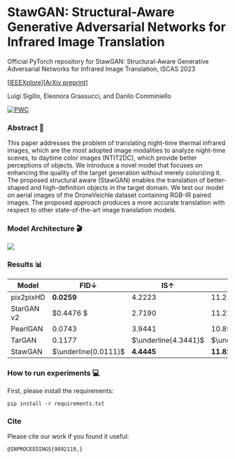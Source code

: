 # StawGAN: Structural-Aware Generative Adversarial Networks for Infrared Image Translation
Official PyTorch repository for StawGAN: Structural-Aware Generative Adversarial Networks for Infrared Image Translation, ISCAS 2023

[[IEEEXplore]()][[ArXiv preprint]()]

Luigi Sigillo, Eleonora Grassucci, and Danilo Comminiello

[![PWC]()]()

### Abstract :bookmark_tabs:

This paper addresses the problem of translating night-time thermal infrared images, which are the most adopted image modalities to analyze night-time scenes, to daytime color images (NTIT2DC), which provide better perceptions of objects.
We introduce a novel model that focuses on enhancing the quality of the target generation without merely colorizing it. The proposed structural aware (StawGAN) enables the translation of better-shaped and high-definition objects in the target domain.
We test our model on aerial images of the DroneVeichle dataset containing RGB-IR paired images.
The proposed approach produces a more accurate translation with respect to other state-of-the-art image translation models.

### Model Architecture :clapper:
<img src=".png">

### Results :bar_chart:
| Model                                    | FID$\downarrow$      | IS$\uparrow$         | PSNR$\uparrow$        | SSIM$\uparrow$       |
|------------------------------------------|----------------------|----------------------|-----------------------|----------------------|
| pix2pixHD| $\mathbf{0.0259}$    | $4.2223$             | $11.2101$             | $0.2125$             |
| StarGAN v2       | $0.4476	$            | $2.7190$             | $11.2211$             | $\underline{0.2297}$ |
| PearlGAN                   | $0.0743$             | $3.9441$             | $10.8925$             | $0.2046$             |
| TarGAN            | $0.1177$             | $\underline{4.3441}$ | $\underline{11.7085}$ | $0.2382$             |
| StawGAN                                  | $\underline{0.0111}$ | $\mathbf{4.4445}$    | $\mathbf{11.8251}$    | $\mathbf{0.2453}$    |

### How to run experiments :computer:

First, please install the requirements:

```pip install -r requirements.txt```



### Cite

Please cite our work if you found it useful:

```
@INPROCEEDINGS{9892119,}
```


